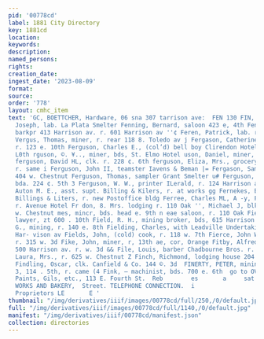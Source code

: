 ```yaml
---
pid: '00778cd'
label: 1881 City Directory
key: 1881cd
location: 
keywords: 
description: 
named_persons: 
rights: 
creation_date: 
ingest_date: '2023-08-09'
format: 
source: 
order: '778'
layout: cmhc_item
text: 'GC, BOETTCHER, Hardware, 06 sna 307 tarrison ave:  FEN 130 FIN,     Fenney,
  Joseph, lab. La Plata Smelter Fenning, Bernard, saloon 423 e, 4th Fenton, William,
  barkpr 413 Harrison av. r. 601 Harrison av ''¢ Feren, Patrick, lab. r. 211 2. Spruce
  Vergus, Thomas, miner, r. rear 118 8. Toledo av j Fergason, Catherine, Mrs., (coPd)
  r. 123 e. 10th Ferguson, Charles E., (col’d) bell boy Clirendon Hotel, v. 128 e.
  L0th rguson, ©. ¥.., miner, bds, St. Elmo Hotel uson, Daniel, miner, bds, head Stray-horse
  ferguson, David HL, clk. r. 228 ¢. 6th ferguson, Eliza, Mrs., grocery 917 n. Hemlock,
  r. same i Ferguson, John II, teamster Iavens & Beman |= Fergason, Samuel, conan
  404 w. Chestnut Ferguson, Thomas, sampler Grant Smelter u# Ferguson, ''T. A., miner,
  bda. 224 ¢. 5th 3 Ferguson, W. W., printer ILerald, r. 124 Harrison av 54 Kernekes,
  Auton M. E., asst. supt. Billing & Kilers, r. at works gg Fernekes, Emil V., bkkpr
  Billings & Liters, r. new Postoffice bldg Ferree, Charles ML, A -y, Ferree & Co.)
  r. Avenue Hotel Fr don, 8. Mrs. lodging r. 110 Oak '', Michael J, blksmith, r. 137
  w. Chestnut mes, mincr, bds. head e. 9th n eae saloon, r. 110 Oak Field, is H.,
  lawyer, zt 600 . 10th Field, R. H., mining broker, bds, 615 Harrison av Field, Thomas
  G., mining, r. 140 e. 8th Fielding, Charles, with Leadville Undertaking Co. r. 206
  Har- vison av Fields, John, (cold) cook, r. 118 w. 7th Fierce, John W., carpenter,
  r. 315 w. 3d Fike, John, miner, r, 13th ae, cor, Orange Fitby, Alfred, clothing
  500 Harrison av. r. w. 3d && File, Louis, barber Chadbourne Bros. r. 106 ¢. 30 Filgor,
  Laura, Mrs., r. 625 w. Chestnut Z Finch, Richmond, lodging house 204 w. 24, r. same
  Findling, Oscar, clk. Canfield & Co. 144 ©. 3d  FINERTY, PETER, mining broker, room
  3, 114 . 5th, r. came (4 Fink, — machinist, bds. 700 e. 6th  go to OVREN & ELDRIDGE,  For
  Paints, Gils, etc., 113 E. Fourth St.  Reb        es       a     sat biet CRACKER
  WORKS AND BAKERY,  Street. TELEPHONE CONNECTION.  i                           ey     PADDOCK,
  Proprietors LE       E '
thumbnail: "/img/derivatives/iiif/images/00778cd/full/250,/0/default.jpg"
full: "/img/derivatives/iiif/images/00778cd/full/1140,/0/default.jpg"
manifest: "/img/derivatives/iiif/00778cd/manifest.json"
collection: directories
---
```

